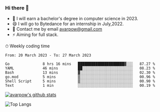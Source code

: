 ### Hi there 👋
<!--I have been a GitHub member for [![Years Badge](https://badges.pufler.dev/years/avarpow)](https://badges.pufler.dev)-->
- 🌱 I will earn a bachelor's degree in computer science in 2023.
- 😄 I will go to Bytedance for an internship in July,2022.
- 💬 Contact me by email avarpow@gmail.com
- ⚡ Aiming for full stack.

<!--💻 Coding Activity Logging

[![Commits Badge](https://badges.pufler.dev/commits/weekly/avarpow)](https://badges.pufler.dev)-->

⏱ Weekly coding time
<!--START_SECTION:waka-->

```text
From: 20 March 2023 - To: 27 March 2023

Go               8 hrs 16 mins   █████████████████████▓░░░   87.27 %
YAML             46 mins         ██░░░░░░░░░░░░░░░░░░░░░░░   08.23 %
Bash             13 mins         ▓░░░░░░░░░░░░░░░░░░░░░░░░   02.30 %
go.mod           5 mins          ▒░░░░░░░░░░░░░░░░░░░░░░░░   00.96 %
Shell Script     5 mins          ▒░░░░░░░░░░░░░░░░░░░░░░░░   00.90 %
Text             1 min           ░░░░░░░░░░░░░░░░░░░░░░░░░   00.19 %
```

<!--END_SECTION:waka-->

[![avarpow's github stats](https://github-readme-stats.vercel.app/api?username=avarpow&count_private=true&show_icons=true&hide=issues&hide_border=true)](https://github.com/anuraghazra/github-readme-stats)

![Top Langs](https://github-readme-stats.vercel.app/api/top-langs/?username=avarpow&layout=compact&hide_border=true) 
<!--[![avarpow's wakatime stats](https://github-readme-stats.vercel.app/api/wakatime?username=avarpow)](https://github.com/anuraghazra/github-readme-stats)-->
